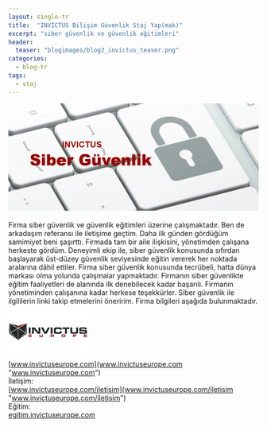 ```yaml
---
layout: single-tr
title:  "INVICTUS Bilişim Güvenlik Staj Yap(mak)"
excerpt: "siber güvenlik ve güvenlik eğitimleri"
header:
  teaser: "blogimages/blog2_invictus_teaser.png"
categories: 
  - blog-tr
tags:
  - staj
---
```


![invictus](/images/blogimages/blog2_invictus.png "invictus")<br>
<br>
Firma siber güvenlik ve güvenlik eğitimleri üzerine çalışmaktadır. Ben de arkadaşım referansı ile iletişime geçtim. Daha ilk günden gördüğüm samimiyet beni şaşırttı. Firmada tam bir aile ilişkisini, yönetimden çalışana herkeste gördüm. Deneyimli ekip ile, siber güvenlik konusunda sıfırdan başlayarak üst-düzey güvenlik seviyesinde eğitin vererek her noktada aralarına dâhil ettiler. Firma siber güvenlik konusunda tecrübeli, hatta dünya markası olma yolunda çalışmalar yapmaktadır. Firmanın siber güvenlikte eğitim faaliyetleri de alanında  ilk denebilecek kadar başarılı. Firmanın yönetiminden çalışanına kadar herkese teşekkürler. Siber güvenlik ile ilgililerin linki takip etmelerini öneririm.
Firma bilgileri aşağıda bulunmaktadır.<br>
![invictus](/images/blogimages/blog2_invictus_teaser2.png "invictus")<br>
[www.invictuseurope.com](www.invictuseurope.com "www.invictuseurope.com") <br>
İletişim: <br>
[www.invictuseurope.com/iletisim](www.invictuseurope.com/iletisim "www.invictuseurope.com/iletisim") <br>
Eğitim: <br>
[egitim.invictuseurope.com](egitim.invictuseurope.com "egitim.invictuseurope.com")





